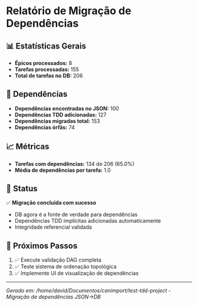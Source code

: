 # Relatório de Migração de Dependências

## 📊 Estatísticas Gerais

- **Épicos processados:** 8
- **Tarefas processadas:** 155
- **Total de tarefas no DB:** 206

## 🔗 Dependências

- **Dependências encontradas no JSON:** 100
- **Dependências TDD adicionadas:** 127
- **Dependências migradas total:** 153
- **Dependências órfãs:** 74

## 📈 Métricas

- **Tarefas com dependências:** 134 de 206 (65.0%)
- **Média de dependências por tarefa:** 1.0

## 🎯 Status

✅ **Migração concluída com sucesso**

- DB agora é a fonte de verdade para dependências
- Dependências TDD implícitas adicionadas automaticamente
- Integridade referencial validada

## 📝 Próximos Passos

1. ✅ Execute validação DAG completa
2. ✅ Teste sistema de ordenação topológica
3. ✅ Implemente UI de visualização de dependências

---
*Gerado em: /home/david/Documentos/canimport/test-tdd-project - Migração de dependências JSON→DB*
